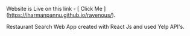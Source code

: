 Website is Live on this link - [ Click Me ] (https://iharmanpannu.github.io/ravenous/).

Restaurant Search Web App created with React Js and used Yelp API's.<br>
